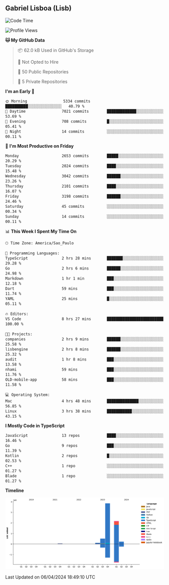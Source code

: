## Gabriel Lisboa (Lisb)

<!--START_SECTION:waka-->
![Code Time](http://img.shields.io/badge/Code%20Time-500%20hrs%2016%20mins-blue)

![Profile Views](http://img.shields.io/badge/Profile%20Views-0-blue)

**🐱 My GitHub Data** 

> 📦 62.0 kB Used in GitHub's Storage 
 > 
> 🚫 Not Opted to Hire
 > 
> 📜 50 Public Repositories 
 > 
> 🔑 5 Private Repositories 
 > 
**I'm an Early 🐤** 

```text
🌞 Morning                5334 commits        ██████████░░░░░░░░░░░░░░░   40.79 % 
🌆 Daytime                7021 commits        █████████████░░░░░░░░░░░░   53.69 % 
🌃 Evening                708 commits         █░░░░░░░░░░░░░░░░░░░░░░░░   05.41 % 
🌙 Night                  14 commits          ░░░░░░░░░░░░░░░░░░░░░░░░░   00.11 % 
```
📅 **I'm Most Productive on Friday** 

```text
Monday                   2653 commits        █████░░░░░░░░░░░░░░░░░░░░   20.29 % 
Tuesday                  2024 commits        ████░░░░░░░░░░░░░░░░░░░░░   15.48 % 
Wednesday                3042 commits        ██████░░░░░░░░░░░░░░░░░░░   23.26 % 
Thursday                 2101 commits        ████░░░░░░░░░░░░░░░░░░░░░   16.07 % 
Friday                   3198 commits        ██████░░░░░░░░░░░░░░░░░░░   24.46 % 
Saturday                 45 commits          ░░░░░░░░░░░░░░░░░░░░░░░░░   00.34 % 
Sunday                   14 commits          ░░░░░░░░░░░░░░░░░░░░░░░░░   00.11 % 
```


📊 **This Week I Spent My Time On** 

```text
🕑︎ Time Zone: America/Sao_Paulo

💬 Programming Languages: 
TypeScript               2 hrs 28 mins       ███████░░░░░░░░░░░░░░░░░░   29.28 % 
Go                       2 hrs 6 mins        ██████░░░░░░░░░░░░░░░░░░░   24.98 % 
Markdown                 1 hr 1 min          ███░░░░░░░░░░░░░░░░░░░░░░   12.18 % 
Dart                     59 mins             ███░░░░░░░░░░░░░░░░░░░░░░   11.74 % 
YAML                     25 mins             █░░░░░░░░░░░░░░░░░░░░░░░░   05.11 % 

🔥 Editors: 
VS Code                  8 hrs 27 mins       █████████████████████████   100.00 % 

🐱‍💻 Projects: 
companies                2 hrs 9 mins        ██████░░░░░░░░░░░░░░░░░░░   25.58 % 
lisbengine               2 hrs 8 mins        ██████░░░░░░░░░░░░░░░░░░░   25.32 % 
audit                    1 hr 8 mins         ███░░░░░░░░░░░░░░░░░░░░░░   13.58 % 
nhami                    59 mins             ███░░░░░░░░░░░░░░░░░░░░░░   11.76 % 
OLD-mobile-app           58 mins             ███░░░░░░░░░░░░░░░░░░░░░░   11.58 % 

💻 Operating System: 
Mac                      4 hrs 48 mins       ██████████████░░░░░░░░░░░   56.85 % 
Linux                    3 hrs 38 mins       ███████████░░░░░░░░░░░░░░   43.15 % 
```

**I Mostly Code in TypeScript** 

```text
JavaScript               13 repos            ████░░░░░░░░░░░░░░░░░░░░░   16.46 % 
Go                       9 repos             ███░░░░░░░░░░░░░░░░░░░░░░   11.39 % 
Kotlin                   2 repos             █░░░░░░░░░░░░░░░░░░░░░░░░   02.53 % 
C++                      1 repo              ░░░░░░░░░░░░░░░░░░░░░░░░░   01.27 % 
Blade                    1 repo              ░░░░░░░░░░░░░░░░░░░░░░░░░   01.27 % 
```



**Timeline**

![Lines of Code chart](https://raw.githubusercontent.com/tenlisboa/tenlisboa/main/assets/bar_graph.png)


 Last Updated on 06/04/2024 18:49:10 UTC
<!--END_SECTION:waka-->
